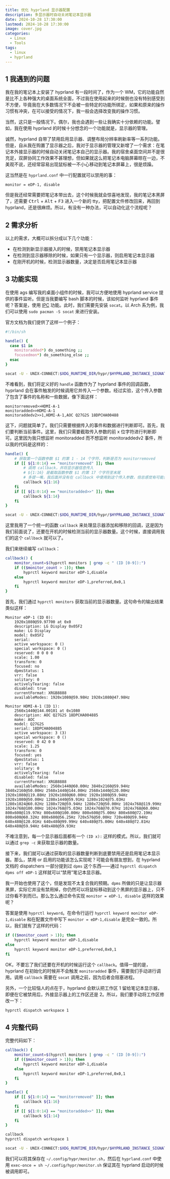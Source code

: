 ```yaml
---
title: 优化 hyprland 显示器配置
description: 多显示器时自动关闭笔记本显示器
date: 2024-10-28 17:30:00
lastmod: 2024-10-28 17:30:00
image: cover.jpg
categories:
  - Linux
  - Tools
tags:
  - linux
  - hyprland
---
```


## 1 我遇到的问题

我在我的笔记本上安装了 hyprland 有一段时间了，作为一个 WM，它的功能自然是比不上各种强大的桌面系统全面，不过我在使用起来的时候倒也没有特别感受到不方便，毕竟我在大多数情况下不会被一些特定的功能所绑定，如果和原来的操作习惯有冲突，在可以接受的情况下，我一般会选择改变我的操作习惯。

当然，这只是一般情况下。偶尔，我也会遇到一些让我确实十分依赖的功能。譬如，我在使用 hyprland 的时候十分想念的一个功能就是，显示器的管理。

诚然，hyprland 自带了禁用启用显示器、调整布局分辨率刷新率等一系列功能。但是，自从我在购置了显示器之后，我对于显示器的管理又新增了一个需求：在笔记本外接显示器的时候自动关闭笔记本自己的显示器。我的宿舍桌面空间并不是很充足，双屏协同工作效果不甚理想，但如果就这么把笔记本电脑屏幕晾在一边，不美观不说，还经常容易出现鼠标被一不小心移动到笔记本屏幕上，很是烦躁。

这当然是在 `hyprland.conf` 中一行配置就可以禁用的事：

```
monitor = eDP-1, disable
```

但是我还经常需要把笔记本带出去，这个时候我就会惊喜地发现，我的笔记本黑屏了，还需要 <kbd>Ctrl</kbd> + <kbd>Alt</kbd> + <kbd>F3</kbd> 进入一个新的 tty，把配置文件修改回来，再回到 hyprland，还是很麻烦。所以，有没有一种办法，可以自动化这个流程呢？

## 2 需求分析

以上的需求，大概可以拆分成以下几个功能：

- 在检测到新显示器接入的时候，禁用笔记本显示器
- 在检测到显示器移除的时候，如果只有一个显示器，则启用笔记本显示器
- 在刚开机的时候，检测显示器数量，决定是否启用笔记本显示器

## 3 功能实现

在使用 ags 编写我的桌面小组件的时候，我可以方便地使用 hyprland service 提供的事件监听。但是当我要编写 bash 脚本的时候，该如何监听 hyprland 事件呢？答案是，使用 [IPC](https://wiki.hyprland.org/IPC/) 功能。此时，我们需要先安装 `socat`。以 Arch 系为例，我们可以使用 `sudo pacman -S socat` 来进行安装。

官方文档为我们提供了这样一个例子：

```bash
#!/bin/sh

handle() {
  case $1 in
    monitoradded*) do_something ;;
    focusedmon*) do_something_else ;;
  esac
}

socat -U - UNIX-CONNECT:$XDG_RUNTIME_DIR/hypr/$HYPRLAND_INSTANCE_SIGNATURE/.socket2.sock | while read -r line; do handle "$line"; done
```

不难看到，我们将定义好的 `handle` 函数作为了 hyprland 事件的回调函数，hyprland 会在事件触发的时候调用它并传入一个参数。经过实验，这个传入参数了包含了事件的名称和一些数据，像下面这样：

```
monitorremoved>>HDMI-A-1
monitoradded>>HDMI-A-1
monitoraddedv2>>1,HDMI-A-1,AOC Q27G2S 18DPCHA00488
```

这下，问题就简单了。我们只需要根据传入的事件和数据进行判断即可。首先，我们要判断当前事件。这里，我们只需要截取传入参数的前 x 位字符进行判断即可。这里因为我只想监听 monitoradded 而不想监听 monitoraddedv2 事件，所以我的代码是这样的：

```bash
handle() {
    # 获取第一个函数参数 $1 的第 1 - 14 个字符，判断是否为 monitorremoved
    if [[ ${1:0:14} == "monitorremoved" ]]; then
        # 调用 callback，并将显示器信息传入
        # ${1:16} 是截取函数参数 $1 的第 17 个字符至末尾
        # 多提一嘴，我后面并没有在 callback 中使用到这个传入参数，但总感觉有可能会用到
        callback ${1:16}
    fi
    if [[ ${1:0:14} == "monitoradded>>" ]]; then
        callback ${1:14}
    fi
}

socat -U - UNIX-CONNECT:$XDG_RUNTIME_DIR/hypr/$HYPRLAND_INSTANCE_SIGNATURE/.socket2.sock | while read -r line; do handle "$line"; done
```

这里我用了一个统一的函数 `callback` 来处理显示器添加和移除的回调，这是因为我们前面说了，还要在开机的时候检测当前的显示器数量。这个时候，直接调用我们的这个 `callback` 就可以了。

我们来继续编写 `callback`：

```bash
callback() {
    monitor_count=$(hyprctl monitors | grep -c " (ID [0-9]):")
    if (($monitor_count > 1)); then
        hyprctl keyword monitor eDP-1,disable
    else
        hyprctl keyword monitor eDP-1,preferred,0x0,1
    fi
}
```

首先，我们通过 `hyprctl monitors` 获取当前的显示器数量。这句命令的输出结果类似这样：

```
Monitor eDP-1 (ID 0):
	1920x1080@59.97700 at 0x0
	description: LG Display 0x05F2
	make: LG Display
	model: 0x05F2
	serial: 
	active workspace: 0 ()
	special workspace: 0 ()
	reserved: 0 0 0 0
	scale: 1.00
	transform: 0
	focused: no
	dpmsStatus: 1
	vrr: false
	solitary: 0
	activelyTearing: false
	disabled: true
	currentFormat: XRGB8888
	availableModes: 1920x1080@59.98Hz 1920x1080@47.98Hz 

Monitor HDMI-A-1 (ID 1):
	2560x1440@144.00101 at 0x1080
	description: AOC Q27G2S 18DPCHA004885
	make: AOC
	model: Q27G2S
	serial: 18DPCHA004885
	active workspace: 3 (3)
	special workspace: 0 ()
	reserved: 0 42 0 0
	scale: 1.25
	transform: 0
	focused: yes
	dpmsStatus: 1
	vrr: false
	solitary: 0
	activelyTearing: false
	disabled: false
	currentFormat: XRGB8888
	availableModes: 2560x1440@60.00Hz 3840x2160@59.94Hz 3840x2160@50.00Hz 2560x1440@144.00Hz 2560x1440@120.00Hz 1920x1080@119.88Hz 1920x1080@60.00Hz 1920x1080@59.94Hz 1920x1080@50.00Hz 1280x1440@59.91Hz 1280x1024@75.03Hz 1280x1024@60.02Hz 1280x720@59.94Hz 1280x720@50.00Hz 1024x768@119.99Hz 1024x768@100.00Hz 1024x768@75.03Hz 1024x768@70.07Hz 1024x768@60.00Hz 800x600@119.97Hz 800x600@100.00Hz 800x600@75.00Hz 800x600@72.19Hz 800x600@60.32Hz 800x600@56.25Hz 720x576@50.00Hz 720x480@59.94Hz 640x480@120.01Hz 640x480@99.99Hz 640x480@75.00Hz 640x480@72.81Hz 640x480@59.94Hz 640x480@59.93Hz
```

不难注意到，每一个显示器后面都有一个 `(ID x):` 这样的模式。所以，我们就可以通过 `grep -c` 来获取显示器的数量。

接下来，我们就可以通过获取的显示器数量判断到底要禁用还是启用笔记本显示器。那么，禁用 or 启用的功能该怎么实现呢？可能会有朋友想到，在 hyprland 文档的 dispatchers 一部分提到过 `dpms` 这个东西——通过 `hyprctl dispatch dpms off eDP-1` 这样就可以“禁用”笔记本显示器。

我一开始也使用了这个，但是发现不太复合我的预期。`dpms` 所做的只是让显示器黑屏，实际它并没有禁用掉，你仍然可以将鼠标移动到这个黑屏的显示器上，只不过你看不到而已。那么怎么通过命令实现 `monitor = eDP-1, disable` 这样的效果呢？

答案是使用 `hyprctl keyword`。在命令行运行 `hyprctl keyword monitor eDP-1,disable` 和在配置文件中写下 `monitor = eDP-1,disable` 是完全一致的。所以，我们就有了这样的代码：

```bash
if (($monitor_count > 1)); then
    hyprctl keyword monitor eDP-1,disable
else
    hyprctl keyword monitor eDP-1,preferred,0x0,1
fi
```

OK，不要忘了我们还要在开机的时候运行这个 `callback`。值得一提的是，hyprland 在初始化的时候并不会触发 `monitoradded` 事件，需要我们手动进行调用。调用 `callback` 需要在 `socat` 调用之前，因为后者会阻塞进程。

另外，一个比较恼人的点在于，hyprland 会默认把工作区 1 留给笔记本显示器，即便在它被禁用后，外接显示器上的工作区还是 2。所以，我们要手动将工作区修改一下：

```bash
hyprctl dispatch workspace 1
```

## 4 完整代码

完整代码如下：

```bash
callback() {
    monitor_count=$(hyprctl monitors | grep -c " (ID [0-9]):")
    if (($monitor_count > 1)); then
        hyprctl keyword monitor eDP-1,disable
    else
        hyprctl keyword monitor eDP-1,preferred,0x0,1
    fi
}

handle() {
    if [[ ${1:0:14} == "monitorremoved" ]]; then
        callback ${1:16}
    fi
    if [[ ${1:0:14} == "monitoradded>>" ]]; then
        callback ${1:14}
    fi
}

callback
hyprctl dispatch workspace 1

socat -U - UNIX-CONNECT:$XDG_RUNTIME_DIR/hypr/$HYPRLAND_INSTANCE_SIGNATURE/.socket2.sock | while read -r line; do handle "$line"; done
```

我们可以将其保存在 `~/.config/hypr/monitor.sh`，然后在 `hyprland.conf` 中使用 `exec-once = sh ~/.config/hypr/monitor.sh` 保证其在 hyprland 启动的时候被调用即可。
